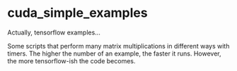 # cuda_simple_examples
Actually, tensorflow examples...

Some scripts that perform many matrix multiplications in different ways with timers.
The higher the number of an example, the faster it runs.
However, the more tensorflow-ish the code becomes.
